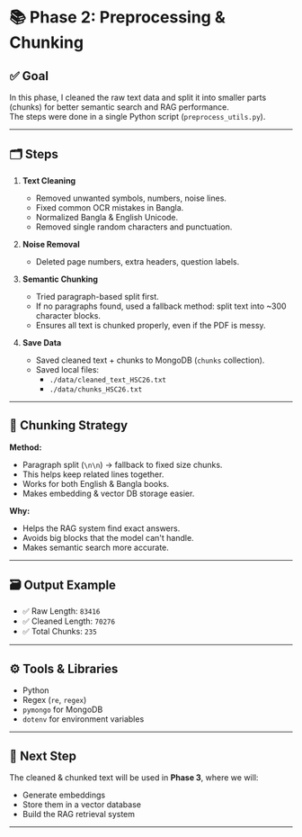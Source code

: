 # 📚 Phase 2: Preprocessing & Chunking

## ✅ Goal

In this phase, I cleaned the raw text data and split it into smaller parts (chunks) for better semantic search and RAG performance.  
The steps were done in a single Python script (`preprocess_utils.py`).

---

## 🗂️ Steps

1. **Text Cleaning**
   - Removed unwanted symbols, numbers, noise lines.
   - Fixed common OCR mistakes in Bangla.
   - Normalized Bangla & English Unicode.
   - Removed single random characters and punctuation.

2. **Noise Removal**
   - Deleted page numbers, extra headers, question labels.

3. **Semantic Chunking**
   - Tried paragraph-based split first.
   - If no paragraphs found, used a fallback method: split text into ~300 character blocks.
   - Ensures all text is chunked properly, even if the PDF is messy.

4. **Save Data**
   - Saved cleaned text + chunks to MongoDB (`chunks` collection).
   - Saved local files:
     - `./data/cleaned_text_HSC26.txt`
     - `./data/chunks_HSC26.txt`

---

## 🧩 Chunking Strategy

**Method:**  
- Paragraph split (`\n\n`) → fallback to fixed size chunks.
- This helps keep related lines together.
- Works for both English & Bangla books.
- Makes embedding & vector DB storage easier.

**Why:**  
- Helps the RAG system find exact answers.
- Avoids big blocks that the model can't handle.
- Makes semantic search more accurate.

---

## 🗃️ Output Example

- ✅ Raw Length: `83416`
- ✅ Cleaned Length: `70276`
- ✅ Total Chunks: `235`

---

## ⚙️ Tools & Libraries

- Python
- Regex (`re`, `regex`)
- `pymongo` for MongoDB
- `dotenv` for environment variables

---

## 📌 Next Step

The cleaned & chunked text will be used in **Phase 3**, where we will:
- Generate embeddings
- Store them in a vector database
- Build the RAG retrieval system

---